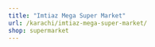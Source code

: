 ```yaml
---
title: "Imtiaz Mega Super Market"
url: /karachi/imtiaz-mega-super-market/
shop: supermarket
---
```

